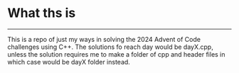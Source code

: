 # What ths is
---
This is a repo of just my ways in solving the 2024 Advent of Code challenges using C++.
The solutions fo reach day would be dayX.cpp, unless the solution requires me to make a folder of cpp and header files in which case would be dayX folder instead.
